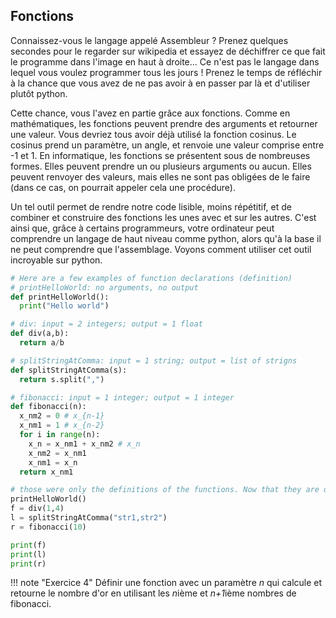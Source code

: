 ## Fonctions

Connaissez-vous le langage appelé Assembleur ? Prenez quelques secondes pour le regarder sur wikipedia et essayez de déchiffrer ce que fait le programme dans l'image en haut à droite... Ce n'est pas le langage dans lequel vous voulez programmer tous les jours ! Prenez le temps de réfléchir à la chance que vous avez de ne pas avoir à en passer par là et d'utiliser plutôt python.

Cette chance, vous l'avez en partie grâce aux fonctions. Comme en mathématiques, les fonctions peuvent prendre des arguments et retourner une valeur. Vous devriez tous avoir déjà utilisé la fonction cosinus. Le cosinus prend un paramètre, un angle, et renvoie une valeur comprise entre -1 et 1. En informatique, les fonctions se présentent sous de nombreuses formes. Elles peuvent prendre un ou plusieurs arguments ou aucun. Elles peuvent renvoyer des valeurs, mais elles ne sont pas obligées de le faire (dans ce cas, on pourrait appeler cela une procédure). 

Un tel outil permet de rendre notre code lisible, moins répétitif, et de combiner et construire des fonctions les unes avec et sur les autres. C'est ainsi que, grâce à certains programmeurs, votre ordinateur peut comprendre un langage de haut niveau comme python, alors qu'à la base il ne peut comprendre que l'assemblage. Voyons comment utiliser cet outil incroyable sur python. 

```py
# Here are a few examples of function declarations (definition)
# printHelloWorld: no arguments, no output
def printHelloWorld():
  print("Hello world")

# div: input = 2 integers; output = 1 float
def div(a,b):
  return a/b

# splitStringAtComma: input = 1 string; output = list of strigns
def splitStringAtComma(s):
  return s.split(",")

# fibonacci: input = 1 integer; output = 1 integer
def fibonacci(n):
  x_nm2 = 0 # x_{n-1}
  x_nm1 = 1 # x_{n-2}
  for i in range(n):
    x_n = x_nm1 + x_nm2 # x_n
    x_nm2 = x_nm1
    x_nm1 = x_n
  return x_nm1

# those were only the definitions of the functions. Now that they are defined we can use them as such:
printHelloWorld()
f = div(1,4)
l = splitStringAtComma("str1,str2")
r = fibonacci(10)

print(f)
print(l)
print(r)

```


!!! note "Exercice 4"
    Définir une fonction avec un paramètre *n* qui calcule et retourne le nombre d'or en utilisant les *n*ième et *n+1*ième nombres de fibonacci.


